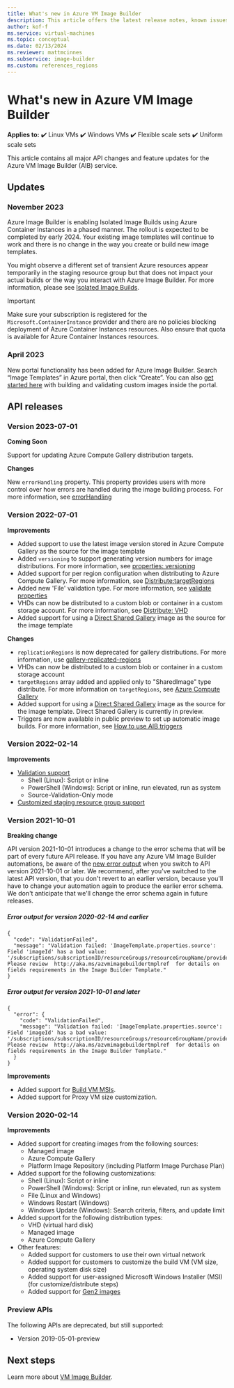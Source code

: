 ```yaml
---
title: What's new in Azure VM Image Builder
description: This article offers the latest release notes, known issues, bug fixes, deprecated functionality, and upcoming changes.
author: kof-f
ms.service: virtual-machines
ms.topic: conceptual
ms.date: 02/13/2024
ms.reviewer: mattmcinnes
ms.subservice: image-builder
ms.custom: references_regions
---
```


# What's new in Azure VM Image Builder

**Applies to:** :heavy_check_mark: Linux VMs :heavy_check_mark: Windows VMs :heavy_check_mark: Flexible scale sets :heavy_check_mark: Uniform scale sets

This article contains all major API changes and feature updates for the Azure VM Image Builder (AIB) service.

## Updates

### November 2023
Azure Image Builder is enabling Isolated Image Builds using Azure Container Instances in a phased manner. The rollout is expected to be completed by early 2024. Your existing image templates will continue to work and there is no change in the way you create or build new image templates. 

You might observe a different set of transient Azure resources appear temporarily in the staging resource group but that does not impact your actual builds or the way you interact with Azure Image Builder. For more information, please see [Isolated Image Builds](./security-isolated-image-builds-image-builder.md).

> [!IMPORTANT]
>Make sure your subscription is registered for the `Microsoft.ContainerInstance` provider and there are no policies blocking deployment of Azure Container Instances resources. Also ensure that quota is available for Azure Container Instances resources.

### April 2023
New portal functionality has been added for Azure Image Builder. Search “Image Templates” in Azure portal, then click “Create”. You can also [get started here](https://ms.portal.azure.com/#create/Microsoft.ImageTemplate) with building and validating custom images inside the portal.

## API releases

### Version 2023-07-01

**Coming Soon**

Support for updating Azure Compute Gallery distribution targets.



**Changes**

New `errorHandling` property. This property provides users with more control over how errors are handled during the image building process. For more information, see [errorHandling](../virtual-machines/linux/image-builder-json.md#properties-errorhandling)

### Version 2022-07-01

**Improvements**
- Added support to use the latest image version stored in Azure Compute Gallery as the source for the image template
- Added `versioning` to support generating version numbers for image distributions. For more information, see [properties: versioning](../virtual-machines/linux/image-builder-json.md#versioning)
- Added support for per region configuration when distributing to Azure Compute Gallery. For more information, see [Distribute:targetRegions](../virtual-machines/linux/image-builder-json.md#distribute-targetregions)
- Added new 'File' validation type. For more information, see [validate properties](../virtual-machines/linux/image-builder-json.md#properties-validate)
- VHDs can now be distributed to a custom blob or container in a custom storage account. For more information, see [Distribute: VHD](../virtual-machines/linux/image-builder-json.md#distribute-vhd)
- Added support for using a [Direct Shared Gallery](/azure/virtual-machines/shared-image-galleries?tabs=azure-cli#sharing) image as the source for the image template


**Changes**
- `replicationRegions` is now deprecated for gallery distributions. For more information, use [gallery-replicated-regions](/cli/azure/image/builder/output?view=azure-cli-latest#az-image-builder-output-add-examples&preserve-view=true)
- VHDs can now be distributed to a custom blob or container in a custom storage account
- `targetRegions` array added and applied only to "SharedImage" type distribute. For more information on `targetRegions`, see [Azure Compute Gallery](../../articles/virtual-machines/azure-compute-gallery.md)
- Added support for using a [Direct Shared Gallery](/azure/virtual-machines/shared-image-galleries?tabs=azure-cli#sharing) image as the source for the image template. Direct Shared Gallery is currently in preview.
- Triggers are now available in public preview to set up automatic image builds. For more information, see [How to use AIB triggers](./image-builder-triggers-how-to.md)



### Version 2022-02-14

**Improvements**
- [Validation support](./linux/image-builder-json.md#properties-validate)
    - Shell (Linux): Script or inline
    - PowerShell (Windows): Script or inline, run elevated, run as system
    - Source-Validation-Only mode
- [Customized staging resource group support](./linux/image-builder-json.md#properties-stagingresourcegroup)

### Version 2021-10-01

**Breaking change**
 
API version 2021-10-01 introduces a change to the error schema that will be part of every future API release. If you have any Azure VM Image Builder automations, be aware of the [new error output](#error-output-for-version-2021-10-01-and-later) when you switch to API version 2021-10-01 or later. We recommend, after you've switched to the latest API version, that you don't revert to an earlier version, because you'll have to change your automation again to produce the earlier error schema. We don't anticipate that we'll change the error schema again in future releases.

##### **Error output for version 2020-02-14 and earlier**

```
{ 
  "code": "ValidationFailed",
  "message": "Validation failed: 'ImageTemplate.properties.source': Field 'imageId' has a bad value: '/subscriptions/subscriptionID/resourceGroups/resourceGroupName/providers/Microsoft.Compute/images/imageName'. Please review  http://aka.ms/azvmimagebuildertmplref  for details on fields requirements in the Image Builder Template." 
} 
```

##### **Error output for version 2021-10-01 and later**

```
{ 
  "error": {
    "code": "ValidationFailed", 
    "message": "Validation failed: 'ImageTemplate.properties.source': Field 'imageId' has a bad value: '/subscriptions/subscriptionID/resourceGroups/resourceGroupName/providers/Microsoft.Compute/images/imageName'. Please review  http://aka.ms/azvmimagebuildertmplref  for details on fields requirements in the Image Builder Template." 
  }
}
```

**Improvements**

- Added support for [Build VM MSIs](linux/image-builder-json.md#user-assigned-identity-for-the-image-builder-build-vm).
- Added support for Proxy VM size customization.

### Version 2020-02-14

**Improvements**

- Added support for creating images from the following sources:
    - Managed image
    - Azure Compute Gallery
    - Platform Image Repository (including Platform Image Purchase Plan)
- Added support for the following customizations:
    - Shell (Linux): Script or inline
    - PowerShell (Windows): Script or inline, run elevated, run as system
    - File (Linux and Windows)
    - Windows Restart (Windows)
    - Windows Update (Windows): Search criteria, filters, and update limit
- Added support for the following distribution types:
    - VHD (virtual hard disk)
    - Managed image
    - Azure Compute Gallery
- Other features:
    - Added support for customers to use their own virtual network
    - Added support for customers to customize the build VM (VM size, operating system disk size)
    - Added support for user-assigned Microsoft Windows Installer (MSI) (for customize/distribute steps)
    - Added support for [Gen2 images](image-builder-overview.md#hyper-v-generation)

### Preview APIs

 The following APIs are deprecated, but still supported:
- Version 2019-05-01-preview


## Next steps
Learn more about [VM Image Builder](image-builder-overview.md).
